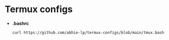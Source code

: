 # Termux configs

- **.bashrc**
  ```bash
  curl https://github.com/abhie-lp/termux-configs/blob/main/tmux.bashrc -o .bashrc && source .bashrc
  ```
